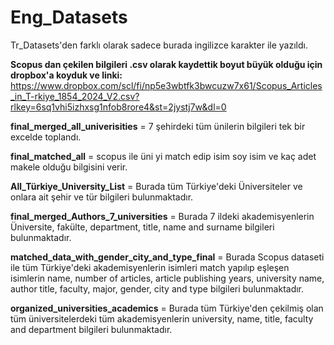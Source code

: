 # Eng_Datasets

Tr_Datasets'den farklı olarak sadece burada ingilizce karakter ile yazıldı.

**Scopus dan  çekilen bilgileri .csv olarak kaydettik boyut büyük olduğu için dropbox'a koyduk ve linki:** https://www.dropbox.com/scl/fi/np5e3wbtfk3bwcuzw7x61/Scopus_Articles_in_T-rkiye_1854_2024_V2.csv?rlkey=6sq1vhi5izhxsg1nfob8rore4&st=2jystj7w&dl=0 


**final_merged_all_univerisities** = 7 şehirdeki tüm ünilerin bilgileri tek bir excelde toplandı.


**final_matched_all** =  scopus ile üni yi match edip isim soy isim ve kaç adet makele olduğu bilgisini verir.

**All_Türkiye_University_List** = Burada tüm Türkiye'deki Üniversiteler ve onlara ait şehir ve tür bilgileri bulunmaktadır.

**final_merged_Authors_7_universities** = Burada 7 ildeki akademisyenlerin Üniversite, fakülte, department, title, name and surname bilgileri bulunmaktadır.

**matched_data_with_gender_city_and_type_final** = Burada Scopus dataseti ile tüm Türkiye'deki akademisyenlerin isimleri match yapılıp eşleşen isimlerin name, number of articles, article publishing years, university name, author title, faculty, major, gender, city and type bilgileri bulunmaktadır.

**organized_universities_academics** = Burada tüm Türkiye'den çekilmiş olan tüm üniversitelerdeki tüm akademisyenlerin university, name, title, faculty and department bilgileri bulunmaktadır. 
